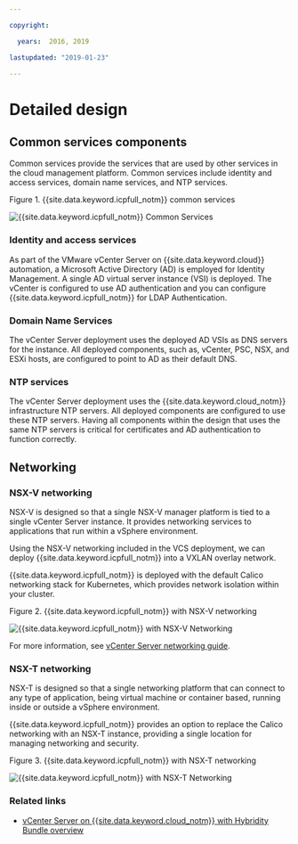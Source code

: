 ```yaml
---

copyright:

  years:  2016, 2019

lastupdated: "2019-01-23"

---
```


# Detailed design

## Common services components

Common services provide the services that are used by other services in the cloud management platform. Common services include identity and access services, domain name services, and NTP services.

Figure 1. {{site.data.keyword.icpfull_notm}} common services

![{{site.data.keyword.icpfull_notm}} Common Services](vcsicp-icp-commonservices.svg)

### Identity and access services
As part of the VMware vCenter Server on {{site.data.keyword.cloud}} automation, a Microsoft Active Directory (AD) is employed for Identity  Management. A single AD virtual server instance (VSI) is deployed. The vCenter is configured to use AD authentication and you can configure {{site.data.keyword.icpfull_notm}} for LDAP Authentication.

###	Domain Name Services
The vCenter Server deployment uses the deployed AD VSIs as DNS servers for the instance. All deployed components, such as, vCenter, PSC, NSX, and ESXi hosts, are configured to point to AD as their default DNS.

###	NTP services
The vCenter Server deployment uses the {{site.data.keyword.cloud_notm}} infrastructure NTP servers. All deployed components are configured to use these NTP servers. Having all components within the design that uses the same NTP servers is critical for certificates and AD authentication to function correctly.

## Networking

### NSX-V networking

NSX-V is designed so that a single NSX-V manager platform is tied to a single vCenter Server instance. It provides networking services to applications that run within a vSphere environment.

Using the NSX-V networking included in the VCS deployment, we can deploy {{site.data.keyword.icpfull_notm}} into a VXLAN overlay network.

{{site.data.keyword.icpfull_notm}} is deployed with the default Calico networking stack for Kubernetes, which provides network isolation within your cluster.

Figure 2. {{site.data.keyword.icpfull_notm}} with NSX-V networking

![{{site.data.keyword.icpfull_notm}} with NSX-V Networking](vcsicp-nsxv-networking.svg)

For more information, see [vCenter Server networking guide](/docs/services/vmwaresolutions/archiref/vcsnsxt?topic=vmware-solutions-vcenter-server-networking-introduction).

### NSX-T networking

NSX-T is designed so that a single networking platform that can connect to any type of application, being virtual machine or container based, running inside or outside a vSphere environment.

{{site.data.keyword.icpfull_notm}} provides an option to replace the Calico networking with an NSX-T instance, providing a single location for managing networking and security.

Figure 3. {{site.data.keyword.icpfull_notm}} with NSX-T networking

![{{site.data.keyword.icpfull_notm}} with NSX-T Networking](vcsicp-icp-nsxt-networking.svg)

### Related links

* [vCenter Server on {{site.data.keyword.cloud_notm}} with Hybridity Bundle overview](/docs/services/vmwaresolutions/archiref/vcs?topic=vmware-solutions-vcenter-server-on-ibm-cloud-with-hybridity-bundle-overview)
